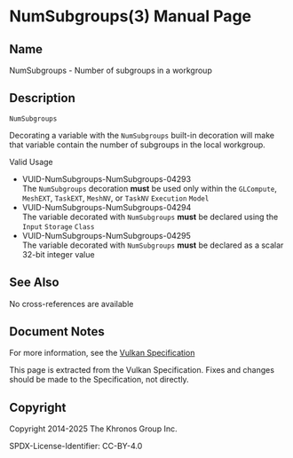 # NumSubgroups(3) Manual Page

## Name

NumSubgroups - Number of subgroups in a workgroup



## [](#_description)Description

`NumSubgroups`

Decorating a variable with the `NumSubgroups` built-in decoration will make that variable contain the number of subgroups in the local workgroup.

Valid Usage

- [](#VUID-NumSubgroups-NumSubgroups-04293)VUID-NumSubgroups-NumSubgroups-04293  
  The `NumSubgroups` decoration **must** be used only within the `GLCompute`, `MeshEXT`, `TaskEXT`, `MeshNV`, or `TaskNV` `Execution` `Model`
- [](#VUID-NumSubgroups-NumSubgroups-04294)VUID-NumSubgroups-NumSubgroups-04294  
  The variable decorated with `NumSubgroups` **must** be declared using the `Input` `Storage` `Class`
- [](#VUID-NumSubgroups-NumSubgroups-04295)VUID-NumSubgroups-NumSubgroups-04295  
  The variable decorated with `NumSubgroups` **must** be declared as a scalar 32-bit integer value

## [](#_see_also)See Also

No cross-references are available

## [](#_document_notes)Document Notes

For more information, see the [Vulkan Specification](https://registry.khronos.org/vulkan/specs/latest/html/vkspec.html#NumSubgroups)

This page is extracted from the Vulkan Specification. Fixes and changes should be made to the Specification, not directly.

## [](#_copyright)Copyright

Copyright 2014-2025 The Khronos Group Inc.

SPDX-License-Identifier: CC-BY-4.0